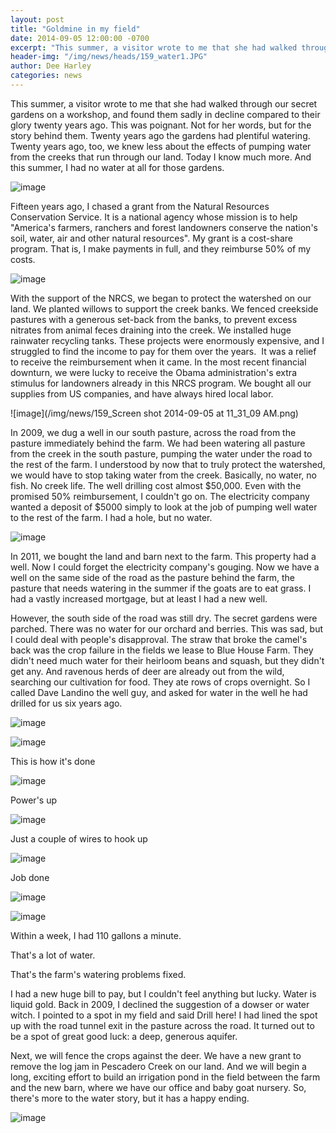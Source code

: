 ```yaml
---
layout: post
title: "Goldmine in my field"
date: 2014-09-05 12:00:00 -0700
excerpt: "This summer, a visitor wrote to me that she had walked through our secret gardens on a workshop, ..."
header-img: "/img/news/heads/159_water1.JPG"
author: Dee Harley
categories: news
---
```

This summer, a visitor wrote to me that she had walked through our
secret gardens on a workshop, and found them sadly in decline compared
to their glory twenty years ago. This was poignant. Not for her words,
but for the story behind them. Twenty years ago the gardens had
plentiful watering. Twenty years ago, too, we knew less about the
effects of pumping water from the creeks that run through our land.
Today I know much more. And this summer, I had no water at all for
those gardens.

![image](/img/news/159_water1.JPG)

Fifteen years ago, I chased a grant from the Natural Resources
Conservation Service. It is a national agency whose mission is to help
&quot;America's farmers, ranchers and forest landowners conserve the
nation's soil, water, air and other natural resources&quot;. My grant
is a cost-share program. That is, I make payments in full, and they
reimburse 50% of my costs.

![image](/img/news/159_water2.JPG)

With the support of the NRCS, we began to protect the watershed on our
land. We planted willows to support the creek banks. We fenced
creekside pastures with a generous set-back from the banks, to prevent
excess nitrates from animal feces draining into the creek. We
installed huge rainwater recycling tanks. These projects were
enormously expensive, and I struggled to find the income to pay for
them over the years.  It was a relief to receive the reimbursement
when it came. In the most recent financial downturn, we were lucky to
receive the Obama administration's extra stimulus for landowners
already in this NRCS program. We bought all our supplies from US
companies, and have always hired local labor.

![image](/img/news/159_Screen shot 2014-09-05 at 11_31_09 AM.png)

In 2009, we dug a well in our south pasture, across the road from the
pasture immediately behind the farm. We had been watering all pasture
from the creek in the south pasture, pumping the water under the road
to the rest of the farm. I understood by now that to truly protect the
watershed, we would have to stop taking water from the creek.
Basically, no water, no fish. No creek life. The well drilling cost
almost $50,000. Even with the promised 50% reimbursement, I couldn't
go on. The electricity company wanted a deposit of $5000 simply to
look at the job of pumping well water to the rest of the farm. I had a
hole, but no water.

![image](/img/news/159_newbarn.JPG)

In 2011, we bought the land and barn next to the farm. This property
had a well. Now I could forget the electricity company's gouging. Now
we have a well on the same side of the road as the pasture behind the
farm, the pasture that needs watering in the summer if the goats are
to eat grass. I had a vastly increased mortgage, but at least I had a
new well.

However, the south side of the road was still dry. The secret gardens
were parched. There was no water for our orchard and berries. This was
sad, but I could deal with people's disapproval. The straw that broke
the camel's back was the crop failure in the fields we lease to Blue
House Farm. They didn't need much water for their heirloom beans and
squash, but they didn't get any. And ravenous herds of deer are
already out from the wild, searching our cultivation for food. They
ate rows of crops overnight. So I called Dave Landino the well guy,
and asked for water in the well he had drilled for us six years ago.

![image](/img/news/159_water3.JPG)

![image](/img/news/159_water4.JPG)

This is how it's done

![image](/img/news/159_water6.JPG)

Power's up

![image](/img/news/159_water7.JPG)

Just a couple of wires to hook up

![image](/img/news/159_water8.JPG)

Job done

![image](/img/news/159_water9.JPG)

![image](/img/news/159_water10.JPG)

Within a week, I had 110 gallons a minute.

That's a lot of water.

That's the farm's watering problems fixed.

I had a new huge bill to pay, but I couldn't feel anything but lucky.
Water is liquid gold. Back in 2009, I declined the suggestion of a
dowser or water witch. I pointed to a spot in my field and said Drill
here! I had lined the spot up with the road tunnel exit in the pasture
across the road. It turned out to be a spot of great good luck: a
deep, generous aquifer.

Next, we will fence the crops against the deer. We have a new grant to
remove the log jam in Pescadero Creek on our land. And we will begin a
long, exciting effort to build an irrigation pond in the field between
the farm and the new barn, where we have our office and baby goat
nursery. So, there's more to the water story, but it has a happy
ending.

![image](/img/news/159_water12.JPG)







